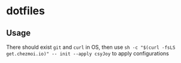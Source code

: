 # dotfiles

## Usage 
There should exist `git` and `curl` in OS, then use `sh -c "$(curl -fsLS get.chezmoi.io)" -- init --apply csyJoy` to apply configurations
